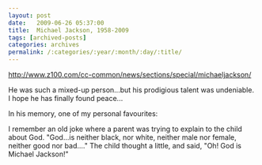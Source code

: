 ```yaml
---
layout: post
date:	2009-06-26 05:37:00
title:  Michael Jackson, 1958-2009
tags: [archived-posts]
categories: archives
permalink: /:categories/:year/:month/:day/:title/
---
```

http://www.z100.com/cc-common/news/sections/special/michaeljackson/


He was such a mixed-up person...but his prodigious talent was undeniable. I hope he has finally found peace...


In his memory, one of my personal favourites:


<lj-embed id="69"/>


I remember an old joke where a parent was trying to explain to the child about God. "God...is neither black, nor white, neither male nor female, neither good nor bad...." The child thought a little, and said, "Oh! God is Michael Jackson!"

